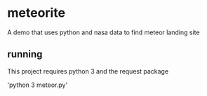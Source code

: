 # meteorite
A demo that uses python and nasa data to find meteor landing site

## running
This project requires python 3 and the request package


'python 3 meteor.py'
